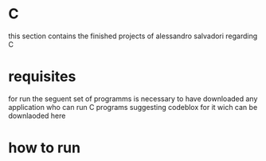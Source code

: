 # C
this section contains the finished projects of alessandro salvadori regarding C

# requisites

for run the seguent set of programms is necessary to have downloaded any application who can run C programs
suggesting codeblox for it wich can be downlaoded here





# how to run
